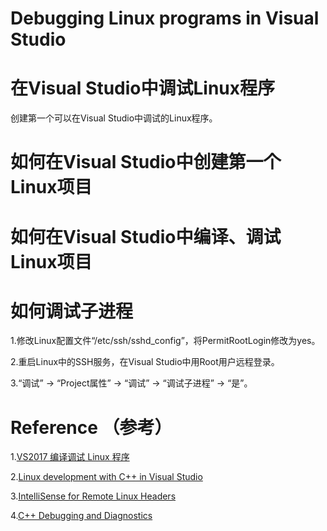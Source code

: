 # Debugging Linux programs in Visual Studio 

# 在Visual Studio中调试Linux程序
 创建第一个可以在Visual Studio中调试的Linux程序。

# 如何在Visual Studio中创建第一个Linux项目

# 如何在Visual Studio中编译、调试Linux项目

# 如何调试子进程
1.修改Linux配置文件“/etc/ssh/sshd_config”，将PermitRootLogin修改为yes。

2.重启Linux中的SSH服务，在Visual Studio中用Root用户远程登录。

3.“调试” -> “Project属性” -> “调试” -> “调试子进程” -> “是”。

# Reference （参考）
1.[VS2017 编译调试 Linux 程序](https://blog.csdn.net/u013272009/article/details/81023594)

2.[Linux development with C++ in Visual Studio](https://devblogs.microsoft.com/cppblog/linux-development-with-c-in-visual-studio/)

3.[IntelliSense for Remote Linux Headers](https://devblogs.microsoft.com/cppblog/intellisense-for-remote-linux-headers/)

4.[C++ Debugging and Diagnostics](https://devblogs.microsoft.com/cppblog/c-debugging-and-diagnostics/)